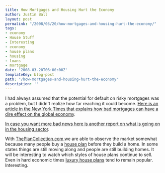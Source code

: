 ```yaml
---
title: How Mortgages and Housing Hurt the Economy
author: Justin Ball
layout: post
permalink: "/2008/03/20/how-mortgages-and-housing-hurt-the-economy/"
tags:
- economy
- House Stuff
- Interesting
- economy
- house plans
- housing
- loans
- mortgage
date: '2008-03-20T06:00:00Z'
templateKey: blog-post
path: "/how-mortgages-and-housing-hurt-the-economy"
description: ''
---
```


I had always assumed that the potential for default on risky mortgages was a problem, but I didn't realize how far reaching it could become. [Here is an article in the New York Times that explains how bad mortgages can have a dire effect on the global economy][1].

 [1]: http://www.nytimes.com/2008/03/17/us/17fiscal.html?_r=4&hp&oref=slogin&oref=slogin&oref=slogin&oref=slogin

[In case you want more bad news here is another report on what is going on in the housing sector][2].

 [2]: http://www.bizjournals.com/eastbay/stories/2008/03/17/daily54.html

With [ThePlanCollection.com ][3]we are able to observe the market somewhat because many people buy a [house plan][4] before they build a home. In some states things are still moving along and people are still building homes. It will be interesting to watch which styles of house plans continue to sell. Even in hard economic times [luxury house plans][5] tend to remain popular. Interesting.

 [3]: http://www.theplancollection.com "House Plans from The Plan Collection"
 [4]: http://www.theplancollection.com/house-plans/home-plan-3503 "One of my favorite house plans"
 [5]: http://www.theplancollection.com/luxury-house-plans

